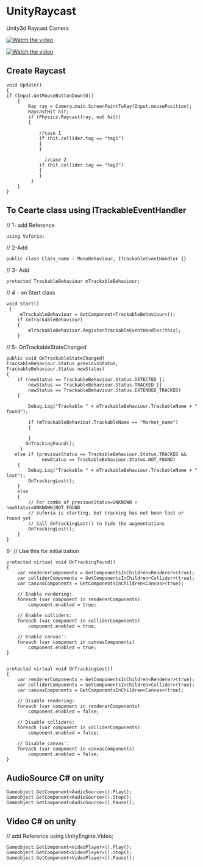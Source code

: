 # UnityRaycast
Unity3d Raycast Camera


[![Watch the video](https://img.youtube.com/vi/q3LmB8Os1wE/0.jpg)](https://youtu.be/q3LmB8Os1wE)


[![Watch the video](https://img.youtube.com/vi/8EWGJXjJsSA/0.jpg)](https://youtu.be/8EWGJXjJsSA) 


## Create Raycast 
    void Update()
    {
    if (Input.GetMouseButtonDown(0))
        {
            Ray ray = Camera.main.ScreenPointToRay(Input.mousePosition);
            RaycastHit hit;
            if (Physics.Raycast(ray, out hit))
            {

                //case 1
                if (hit.collider.tag == "tag1")
                {
                }
                
                  //case 2
                if (hit.collider.tag == "tag2")
                {
                }
             }
        }    
    }
   
## To Cearte class using ITrackableEventHandler

// 1- add Reference 

    using Vuforia;

// 2-Add
  
    public class Class_name : MonoBehaviour, ITrackableEventHandler {}

// 3- Add  
  
    protected TrackableBehaviour mTrackableBehaviour;

// 4 - on Start class 
   
    void Start()
     {
         mTrackableBehaviour = GetComponent<TrackableBehaviour>();
        if (mTrackableBehaviour)
        {
            mTrackableBehaviour.RegisterTrackableEventHandler(this);
        }
        
// 5- OnTrackableStateChanged

    public void OnTrackableStateChanged(
    TrackableBehaviour.Status previousStatus,
    TrackableBehaviour.Status newStatus)
    {
        if (newStatus == TrackableBehaviour.Status.DETECTED ||
            newStatus == TrackableBehaviour.Status.TRACKED ||
            newStatus == TrackableBehaviour.Status.EXTENDED_TRACKED)
        {
   
            Debug.Log("Trackable " + mTrackableBehaviour.TrackableName + " found");

            if (mTrackableBehaviour.TrackableName == "Marker_name")
            {         
            
            }
           OnTrackingFound();
         }
       else if (previousStatus == TrackableBehaviour.Status.TRACKED &&
                 newStatus == TrackableBehaviour.Status.NOT_FOUND)
        {
            Debug.Log("Trackable " + mTrackableBehaviour.TrackableName + " lost");
            OnTrackingLost();
        }
        else
        {
            // For combo of previousStatus=UNKNOWN + newStatus=UNKNOWN|NOT_FOUND
            // Vuforia is starting, but tracking has not been lost or found yet
            // Call OnTrackingLost() to hide the augmentations
            OnTrackingLost();
        }
    }

6- // Use this for initialization


    protected virtual void OnTrackingFound()
    {
        var rendererComponents = GetComponentsInChildren<Renderer>(true);
        var colliderComponents = GetComponentsInChildren<Collider>(true);
        var canvasComponents = GetComponentsInChildren<Canvas>(true);

        // Enable rendering:
        foreach (var component in rendererComponents)
            component.enabled = true;

        // Enable colliders:
        foreach (var component in colliderComponents)
            component.enabled = true;

        // Enable canvas':
        foreach (var component in canvasComponents)
            component.enabled = true;
    }


    protected virtual void OnTrackingLost()
    {
        var rendererComponents = GetComponentsInChildren<Renderer>(true);
        var colliderComponents = GetComponentsInChildren<Collider>(true);
        var canvasComponents = GetComponentsInChildren<Canvas>(true);

        // Disable rendering:
        foreach (var component in rendererComponents)
            component.enabled = false;

        // Disable colliders:
        foreach (var component in colliderComponents)
            component.enabled = false;

        // Disable canvas':
        foreach (var component in canvasComponents)
            component.enabled = false;
    }
## AudioSource C# on unity 
   
    Gameobject.GetComponent<AudioSource>().Play();
    Gameobject.GetComponent<AudioSource>().Stop();
    Gameobject.GetComponent<AudioSource>().Pause();
    
## Video C# on unity 
// add Reference 
using UnityEngine.Video;

    Gameobject.GetComponent<VideoPlayer>().Play();
    Gameobject.GetComponent<VideoPlayer>().Stop();
    Gameobject.GetComponent<VideoPlayer>().Pause();
